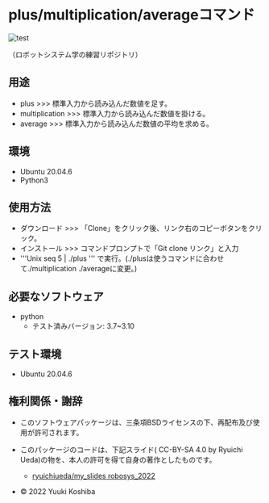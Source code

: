 # plus/multiplication/averageコマンド

![test](https://github.com/YuukiKoshiba/robosys2022/actions/workflows/test.yml/badge.svg)

（ロボットシステム学の練習リポジトリ）

## 用途
* plus >>> 標準入力から読み込んだ数値を足す。
* multiplication >>> 標準入力から読み込んだ数値を掛ける。
* average >>> 標準入力から読み込んだ数値の平均を求める。

## 環境

* Ubuntu 20.04.6
* Python3

## 使用方法
* ダウンロード >>> 「Clone」をクリック後、リンク右のコピーボタンをクリック。
* インストール >>>  コマンドプロンプトで「Git clone リンク」と入力
* '''Unix
seq 5 | ./plus
'''
で実行。(./plusは使うコマンドに合わせて./multiplication ./averageに変更。) 


## 必要なソフトウェア
* python
	* テスト済みバージョン: 3.7~3.10

## テスト環境
* Ubuntu 20.04.6

## 権利関係・謝辞

* このソフトウェアパッケージは、三条項BSDライセンスの下、再配布及び使用が許可されます。 
* このパッケージのコードは、下記スライド( CC-BY-SA 4.0 by Ryuichi Ueda)の物を、本人の許可を得て自身の著作としたものです。
	* [ryuichiueda/my_slides robosys_2022](https://github.com/ryuichiueda/my_slides/tree/master/robosys_2022)


* © 2022 Yuuki Koshiba
